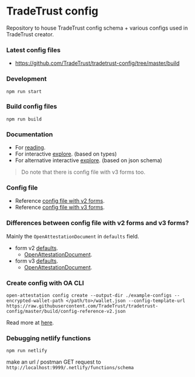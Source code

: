 # TradeTrust config

Repository to house TradeTrust config schema + various configs used in TradeTrust creator.

### Latest config files

- https://github.com/TradeTrust/tradetrust-config/tree/master/build

### Development

`npm run start`

### Build config files

`npm run build`

### Documentation

- For [reading](https://docs.tradetrust.io/docs/document-creator/config-file/file-structure).
- For interactive [explore](https://tradetrust-config.netlify.app). (based on types)
- For alternative interactive [explore](https://json-schema.app/view/%23?url=https%3A%2F%2Fraw.githubusercontent.com%2FTradeTrust%2Ftradetrust-config%2Fmaster%2Fsrc%2Fconfig-v2.schema.json). (based on json schema)

> Do note that there is config file with v3 forms too.

### Config file

- Reference [config file with v2 forms](https://github.com/TradeTrust/tradetrust-config/blob/master/build/config-reference-v2.json).
- Reference [config file with v3 forms](https://github.com/TradeTrust/tradetrust-config/blob/master/build/config-reference-v3.json).

### Differences between config file with v2 forms and v3 forms?

Mainly the `OpenAttestationDocument` in `defaults` field.

- form v2 [defaults](https://tradetrust-config.netlify.app/interfaces/src_types.formv2#defaults).
  - [OpenAttestationDocument](https://tradetrust-config.netlify.app/interfaces/node_modules__govtechsg_open_attestation_dist_types___generated___schema_2_0.openattestationdocument).
- form v3 [defaults](https://tradetrust-config.netlify.app/interfaces/src_types.formv3#defaults).
  - [OpenAttestationDocument](https://tradetrust-config.netlify.app/interfaces/node_modules__govtechsg_open_attestation_dist_types___generated___schema_3_0.openattestationdocument).

### Create config with OA CLI

```
open-attestation config create --output-dir ./example-configs --encrypted-wallet-path </path/to>/wallet.json --config-template-url https://raw.githubusercontent.com/TradeTrust/tradetrust-config/master/build/config-reference-v2.json
```

Read more at [here](https://github.com/Open-Attestation/open-attestation-cli#method-1-using-config-template-url-option-recommended).

### Debugging netlify functions

`npm run netlify`

make an url / postman GET request to `http://localhost:9999/.netlify/functions/schema`
